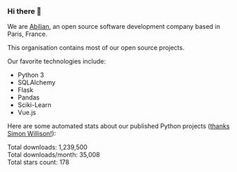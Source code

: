 ### Hi there 👋

We are [Abilian](https://abilian.com/), an open source software development company based in Paris, France.

This organisation contains most of our open source projects.

Our favorite technologies include:

- Python 3
- SQLAlchemy
- Flask
- Pandas
- Sciki-Learn
- Vue.js

Here are some automated stats about our published Python projects
([thanks Simon Willison!][sw-post]):

<!--marker-->
Total downloads: 1,239,500<br>
Total downloads/month: 35,008<br>
Total stars count: 178
<!--end-->

[sw-post]: https://simonwillison.net/2020/Jul/10/self-updating-profile-readme/
